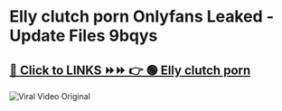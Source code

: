
 # Elly clutch porn Onlyfans Leaked - Update Files 9bqys

## <h2><a href="https://clipsfans.com/Elly_clutch_porn&ref=git">🔗 Click to LINKS ⏩⏩ 👉 🟢 Elly clutch porn </a></h2>

<a href="https://clipsfans.com/Elly_clutch_porn&ref=git" rel="nofollow" data-target="animated-image.originalLink"><img src="https://i.ibb.co.com/xMMVF88/686577567.gif" alt="Viral Video Original" style="max-width: 100%; display: inline-block;" data-target="animated-image.originalImage"></a>

